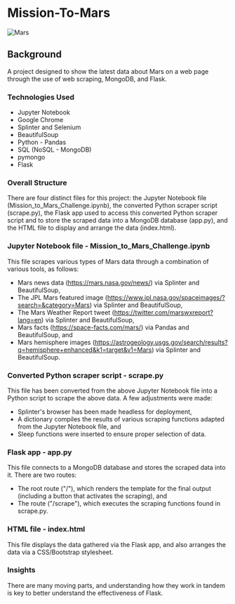 # Mission-To-Mars
![Mars](https://www.jpl.nasa.gov//spaceimages/images/largesize/PIA23170_hires.jpg)

## Background
A project designed to show the latest data about Mars on a web page through the use of web scraping, MongoDB, and Flask.

### Technologies Used

* Jupyter Notebook
* Google Chrome
* Splinter and Selenium
* BeautifulSoup
* Python - Pandas 
* SQL (NoSQL - MongoDB)
* pymongo
* Flask

### Overall Structure

There are four distinct files for this project: the Jupyter Notebook file (Mission_to_Mars_Challenge.ipynb), the converted Python scraper script (scrape.py), the Flask app used to access this converted Python scraper script and to store the scraped data into a MongoDB database (app.py), and the HTML file to display and arrange the data (index.html).

### Jupyter Notebook file - Mission_to_Mars_Challenge.ipynb

This file scrapes various types of Mars data through a combination of various tools, as follows:
* Mars news data (https://mars.nasa.gov/news/) via Splinter and BeautifulSoup,
* The JPL Mars featured image (https://www.jpl.nasa.gov/spaceimages/?search=&category=Mars) via Splinter and BeautifulSoup,
* The Mars Weather Report tweet (https://twitter.com/marswxreport?lang=en) via Splinter and BeautifulSoup,
* Mars facts (https://space-facts.com/mars/) via Pandas and BeautifulSoup, and 
* Mars hemisphere images (https://astrogeology.usgs.gov/search/results?q=hemisphere+enhanced&k1=target&v1=Mars) via Splinter and BeautifulSoup.

### Converted Python scraper script - scrape.py

This file has been converted from the above Jupyter Notebook file into a Python script to scrape the above data. A few adjustments were made: 
* Splinter's browser has been made headless for deployment,
* A dictionary compiles the results of various scraping functions adapted from the Jupyter Notebook file, and
* Sleep functions were inserted to ensure proper selection of data.

### Flask app - app.py

This file connects to a MongoDB database and stores the scraped data into it. There are two routes:
* The root route ("/"), which renders the template for the final output (including a button that activates the scraping), and
* The route ("/scrape"), which executes the scraping functions found in scrape.py.

### HTML file - index.html

This file displays the data gathered via the Flask app, and also arranges the data via a CSS/Bootstrap stylesheet.

### Insights

There are many moving parts, and understanding how they work in tandem is key to better understand the effectiveness of Flask.
